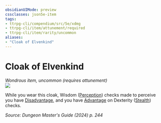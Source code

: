 ```yaml
---
obsidianUIMode: preview
cssclasses: json5e-item
tags:
- ttrpg-cli/compendium/src/5e/xdmg
- ttrpg-cli/item/attunement/required
- ttrpg-cli/item/rarity/uncommon
aliases: 
- "Cloak of Elvenkind"
---
```

# Cloak of Elvenkind
*Wondrous item, uncommon (requires attunement)*  
![](2-Mechanics/CLI/items/img/cloak-of-elvenkind.webp#right)


While you wear this cloak, Wisdom ([Perception](2-Mechanics/CLI/rules/skills.md#Perception)) checks made to perceive you have [Disadvantage](2-Mechanics/CLI/rules/variant-rules/disadvantage-xphb.md), and you have [Advantage](2-Mechanics/CLI/rules/variant-rules/advantage-xphb.md) on Dexterity ([Stealth](2-Mechanics/CLI/rules/skills.md#Stealth)) checks.

*Source: Dungeon Master's Guide (2024) p. 244*